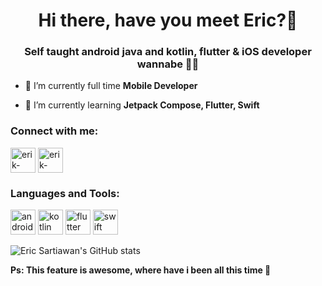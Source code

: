 <h1 align="center">Hi there, have you meet Eric?👋</h1>
<h3 align="center">Self taught android java and kotlin, flutter & iOS developer wannabe 🤞🏻</h3>

- 🔭 I’m currently full time **Mobile Developer**

- 🌱 I’m currently learning **Jetpack Compose, Flutter, Swift**

<h3 align="left">Connect with me:</h3>
<p align="left">
<a href="https://linkedin.com/in/eriksatriawan" target="blank"><img align="center" src="https://www.vectorlogo.zone/logos/linkedin/linkedin-tile.svg" alt="erik-satriawan" height="40" width="40" /></a>
<a href="https://mailto:satriawarn@gmail.com" target="blank"><img align="center" src="https://www.vectorlogo.zone/logos/gmail/gmail-tile.svg" alt="erik-satriawan" height="40" width="40" /></a>
<!-- <a href="https://instagram.com/ericsath" target="blank"><img align="center" src="https://www.vectorlogo.zone/logos/instagram/instagram-icon.svg" alt="ericsath" height="40" width="40"/></a> -->
</p>

<h3 align="left">Languages and Tools:</h3>
<p align="left"> 
  <img src="https://www.vectorlogo.zone/logos/android/android-tile.svg" alt="android" width="40" height="40"/>
  <img src="https://www.vectorlogo.zone/logos/kotlinlang/kotlinlang-icon.svg" alt="kotlin" width="40" height="40"/>
  <img src="https://www.vectorlogo.zone/logos/flutterio/flutterio-icon.svg" alt="flutter" width="40" height="40"/>
  <img src="https://www.vectorlogo.zone/logos/swift/swift-icon.svg" alt="swift" width="40" height="40"/>
</p>

![Eric Sartiawan's GitHub stats](https://github-readme-stats.vercel.app/api?username=satriawarn)

<h10 align="left">**Ps: This feature is awesome, where have i been all this time 🐒**</h10>
